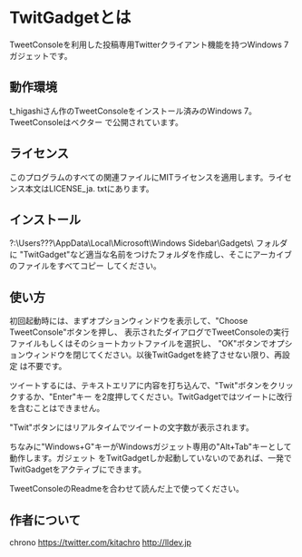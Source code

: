 TwitGadgetとは
==============

TweetConsoleを利用した投稿専用Twitterクライアント機能を持つWindows 7ガジェットです。


動作環境
--------

t_higashiさん作のTweetConsoleをインストール済みのWindows 7。TweetConsoleはベクター
で公開されています。


ライセンス
----------

このプログラムのすべての関連ファイルにMITライセンスを適用します。ライセンス本文はLICENSE_ja.
txtにあります。


インストール
------------

?:\Users\???\AppData\Local\Microsoft\Windows Sidebar\Gadgets\ フォルダに
"TwitGadget"など適当な名前をつけたフォルダを作成し、そこにアーカイブのファイルをすべてコピー
してください。


使い方
------

初回起動時には、まずオプションウィンドウを表示して、"Choose TweetConsole"ボタンを押し、
表示されたダイアログでTweetConsoleの実行ファイルもしくはそのショートカットファイルを選択し、
"OK"ボタンでオプションウィンドウを閉じてください。以後TwitGadgetを終了させない限り、再設定
は不要です。

ツイートするには、テキストエリアに内容を打ち込んで、"Twit"ボタンをクリックするか、"Enter"キー
を2度押してください。TwitGadgetではツイートに改行を含むことはできません。

"Twit"ボタンにはリアルタイムでツイートの文字数が表示されます。

ちなみに"Windows+G"キーがWindowsガジェット専用の"Alt+Tab"キーとして動作します。ガジェット
をTwitGadgetしか起動していないのであれば、一発でTwitGadgetをアクティブにできます。

TweetConsoleのReadmeを合わせて読んだ上で使ってください。


作者について
------------

chrono
https://twitter.com/kitachro
http://lldev.jp
